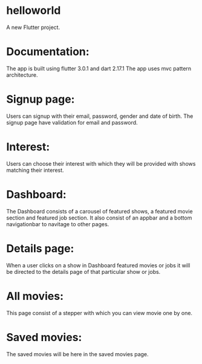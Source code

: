 # helloworld

A new Flutter project.



# Documentation:

The app is built using flutter 3.0.1 and dart 2.17.1
The app uses mvc pattern architecture.

# Signup page:
Users can signup with their email, password, gender and date of birth. The signup page have validation for email and password. 


# Interest:
Users can choose their interest with which they will be provided with shows matching their interest.

# Dashboard:
The Dashboard consists of a carousel of featured shows, a featured movie section and featured job section. It also consist of an appbar and a bottom navigationbar to navitage to other pages.

# Details page:
When a user clicks on a show in Dashboard featured movies or jobs it will be directed to the details page of that particular show or jobs.

# All movies:
This page consist of a stepper with which you can view  movie one by one.

# Saved movies:
The saved movies will be here in the saved movies page.



